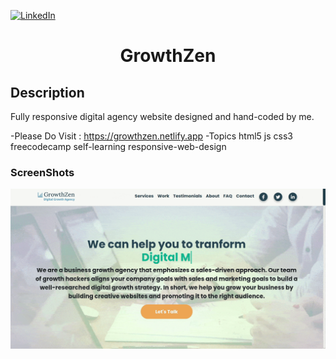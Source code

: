 [![LinkedIn][linkedin-shield]][linkedin-url]

<h1 align="center">GrowthZen</h1>

## Description
Fully responsive digital agency website designed and hand-coded by me.

-Please Do Visit : https://growthzen.netlify.app
-Topics
  <tag>html5</tag> js css3 freecodecamp self-learning responsive-web-design

### ScreenShots
![alt text](assets/img/rec-min.gif "GIF Image")

<!-- MARKDOWN LINKS & IMAGES -->
<!-- https://www.markdownguide.org/basic-syntax/#reference-style-links -->
[linkedin-shield]: https://img.shields.io/badge/-LinkedIn-black.svg?style=for-the-badge&logo=linkedin&colorB=555
[linkedin-url]: https://www.linkedin.com/in/shyam-bodke/
